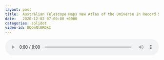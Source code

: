 ```yaml
---
layout: post
title:  Australian Telescope Maps New Atlas of the Universe In Record Speed
date:   2020-12-02 07:00:00 +0000
categories: solidot
video-id: DQQaNl0RDkI
---
```


<audio src="/assets/b18a4c63dfac152e73378c9ad6503d31.mp3" style="width: 100%;" controls></audio>

